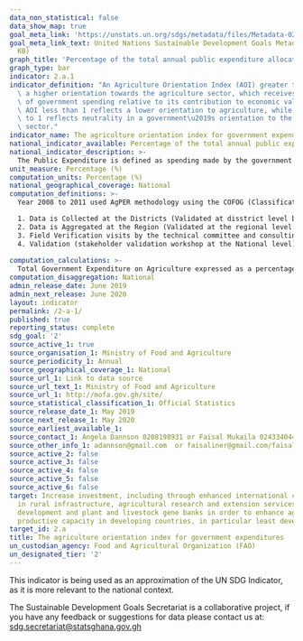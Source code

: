 ```yaml
---
data_non_statistical: false
data_show_map: true
goal_meta_link: 'https://unstats.un.org/sdgs/metadata/files/Metadata-02-0A-01.pdf '
goal_meta_link_text: United Nations Sustainable Development Goals Metadata (PDF 223
  KB)
graph_title: 'Percentage of the total annual public expenditure allocated to the agriculture'
graph_type: bar
indicator: 2.a.1
indicator_definition: "An Agriculture Orientation Index (AOI) greater than 1 reflects\
  \ a higher orientation towards the agriculture sector, which receives a higher share\
  \ of government spending relative to its contribution to economic value-added. An\
  \ AOI less than 1 reflects a lower orientation to agriculture, while an AOI equal\
  \ to 1 reflects neutrality in a government\u2019s orientation to the agriculture\
  \ sector."
indicator_name: The agriculture orientation index for government expenditures
national_indicator_available: Percentage of the total annual public expenditure allocated to the agriculture sector
national_indicator_description: >-
  The Public Expenditure is defined as spending made by the government of a Ghana on collective needs and wants such as agriculture, pension, provision, infrastructure etc. Agriculture sector refers to the agriculture, forestry, fishing and hunting sector, Research and Development .  
unit_measure: Percentage (%)
computation_units: Percentage (%)
national_geographical_coverage: National
computation_definitions: >-
  Year 2008 to 2011 used AgPER methodology using the COFOG (Classification of the Functions of Government) classification of agric but year 2012 to 2015 used AgPER Lite methodology which is less comprehensive compared to the AgPER methodology.

  1. Data is Collected at the Districts (Validated at disstrict level by the District Director of Agriculture)
  2. Data is Aggregated at the Region (Validated at the regional level by the Regional Director of Agriculture)
  3. Field Verification visits by the technical committee and consulting team
  4. Validation (stakeholder validation workshop at the National level)
 
computation_calculations: >-
  Total Government Expenditure on Agriculture expressed as a percentage of Total Government (Public) expenditure.
computation_disaggregation: National
admin_release_date: June 2019
admin_next_release: June 2020
layout: indicator
permalink: /2-a-1/
published: true
reporting_status: complete
sdg_goal: '2'
source_active_1: true
source_organisation_1: Ministry of Food and Agriculture
source_periodicity_1: Annual
source_geographical_coverage_1: National
source_url_1: Link to data source
source_url_text_1: Ministry of Food and Agriculture
source_url_1: http://mofa.gov.gh/site/
source_statistical_classification_1: Official Statistics
source_release_date_1: May 2019
source_next_release_1: May 2020
source_earliest_available_1: 
source_contact_1: Angela Dannson 0208198931 or Faisal Mukaila 0243340448
source_other_info_1: adannson@gmail.com  or faisaliner@gmail.com/faisaliner@yahoo.com
source_active_2: false
source_active_3: false
source_active_4: false
source_active_5: false
source_active_6: false
target: Increase investment, including through enhanced international cooperation,
  in rural infrastructure, agricultural research and extension services, technology
  development and plant and livestock gene banks in order to enhance agricultural
  productive capacity in developing countries, in particular least developed countries
target_id: 2.a
title: The agriculture orientation index for government expenditures
un_custodian_agency: Food and Agricultural Organization (FAO)
un_designated_tier: '2'
---
```


This indicator is being used as an approximation of the UN SDG Indicator, as it is more relevant to the national context.

The Sustainable Development Goals Secretariat is a collaborative project, if you have any feedback or suggestions for data please contact us at: sdg.secretariat@statsghana.gov.gh
